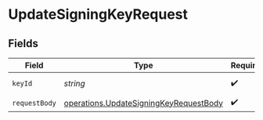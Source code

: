 # UpdateSigningKeyRequest


## Fields

| Field                                                                                            | Type                                                                                             | Required                                                                                         | Description                                                                                      |
| ------------------------------------------------------------------------------------------------ | ------------------------------------------------------------------------------------------------ | ------------------------------------------------------------------------------------------------ | ------------------------------------------------------------------------------------------------ |
| `keyId`                                                                                          | *string*                                                                                         | :heavy_check_mark:                                                                               | ID of the signing key                                                                            |
| `requestBody`                                                                                    | [operations.UpdateSigningKeyRequestBody](../../models/operations/updatesigningkeyrequestbody.md) | :heavy_check_mark:                                                                               | N/A                                                                                              |